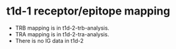 # t1d-1 receptor/epitope mapping

- TRB mapping is in t1d-2-trb-analysis.
- TRA mapping is in t1d-2-tra-analysis.
- There is no IG data in t1d-2
